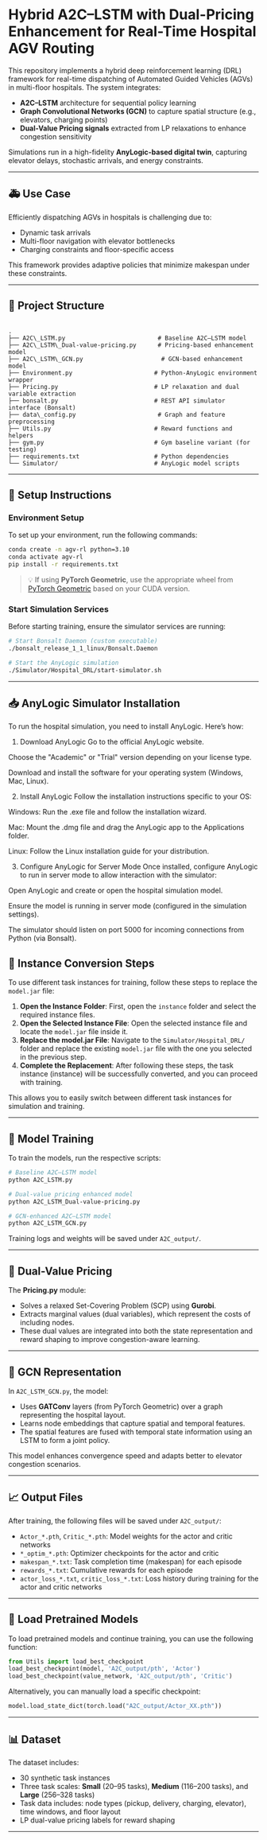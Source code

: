 # Hybrid A2C–LSTM with Dual-Pricing Enhancement for Real-Time Hospital AGV Routing

This repository implements a hybrid deep reinforcement learning (DRL) framework for real-time dispatching of Automated Guided Vehicles (AGVs) in multi-floor hospitals. The system integrates:

- **A2C–LSTM** architecture for sequential policy learning
- **Graph Convolutional Networks (GCN)** to capture spatial structure (e.g., elevators, charging points)
- **Dual-Value Pricing signals** extracted from LP relaxations to enhance congestion sensitivity

Simulations run in a high-fidelity **AnyLogic-based digital twin**, capturing elevator delays, stochastic arrivals, and energy constraints.

---

## 🚑 Use Case

Efficiently dispatching AGVs in hospitals is challenging due to:
- Dynamic task arrivals
- Multi-floor navigation with elevator bottlenecks
- Charging constraints and floor-specific access

This framework provides adaptive policies that minimize makespan under these constraints.

---

## 📁 Project Structure

```

.
├── A2C\_LSTM.py                          # Baseline A2C–LSTM model
├── A2C\_LSTM\_Dual-value-pricing.py      # Pricing-based enhancement model
├── A2C\_LSTM\_GCN.py                      # GCN-based enhancement model
├── Environment.py                       # Python-AnyLogic environment wrapper
├── Pricing.py                           # LP relaxation and dual variable extraction
├── bonsalt.py                           # REST API simulator interface (Bonsalt)
├── data\_config.py                       # Graph and feature preprocessing
├── Utils.py                             # Reward functions and helpers
├── gym.py                               # Gym baseline variant (for testing)
├── requirements.txt                     # Python dependencies
└── Simulator/                           # AnyLogic model scripts

````

---

## 🔧 Setup Instructions

### Environment Setup

To set up your environment, run the following commands:

```bash
conda create -n agv-rl python=3.10
conda activate agv-rl
pip install -r requirements.txt
````

> 💡 If using **PyTorch Geometric**, use the appropriate wheel from [PyTorch Geometric](https://pytorch-geometric.com/) based on your CUDA version.

### Start Simulation Services

Before starting training, ensure the simulator services are running:

```bash
# Start Bonsalt Daemon (custom executable)
./bonsalt_release_1_1_linux/Bonsalt.Daemon

# Start the AnyLogic simulation
./Simulator/Hospital_DRL/start-simulator.sh
```

---

## 📥 AnyLogic Simulator Installation
To run the hospital simulation, you need to install AnyLogic. Here’s how:

1. Download AnyLogic
Go to the official AnyLogic website.

Choose the "Academic" or "Trial" version depending on your license type.

Download and install the software for your operating system (Windows, Mac, Linux).

2. Install AnyLogic
Follow the installation instructions specific to your OS:

Windows: Run the .exe file and follow the installation wizard.

Mac: Mount the .dmg file and drag the AnyLogic app to the Applications folder.

Linux: Follow the Linux installation guide for your distribution.

3. Configure AnyLogic for Server Mode
Once installed, configure AnyLogic to run in server mode to allow interaction with the simulator:

Open AnyLogic and create or open the hospital simulation model.

Ensure the model is running in server mode (configured in the simulation settings).

The simulator should listen on port 5000 for incoming connections from Python (via Bonsalt).


## 🧳 Instance Conversion Steps

To use different task instances for training, follow these steps to replace the `model.jar` file:

1. **Open the Instance Folder**: First, open the `instance` folder and select the required instance files.
2. **Open the Selected Instance File**: Open the selected instance file and locate the `model.jar` file inside it.
3. **Replace the model.jar File**: Navigate to the `Simulator/Hospital_DRL/` folder and replace the existing `model.jar` file with the one you selected in the previous step.
4. **Complete the Replacement**: After following these steps, the task instance (instance) will be successfully converted, and you can proceed with training.

This allows you to easily switch between different task instances for simulation and training.

---

## 🧠 Model Training

To train the models, run the respective scripts:

```bash
# Baseline A2C–LSTM model
python A2C_LSTM.py

# Dual-value pricing enhanced model
python A2C_LSTM_Dual-value-pricing.py

# GCN-enhanced A2C–LSTM model
python A2C_LSTM_GCN.py
```

Training logs and weights will be saved under `A2C_output/`.

---

## 🧮 Dual-Value Pricing

The **Pricing.py** module:

* Solves a relaxed Set-Covering Problem (SCP) using **Gurobi**.
* Extracts marginal values (dual variables), which represent the costs of including nodes.
* These dual values are integrated into both the state representation and reward shaping to improve congestion-aware learning.

---

## 🧬 GCN Representation

In `A2C_LSTM_GCN.py`, the model:

* Uses **GATConv** layers (from PyTorch Geometric) over a graph representing the hospital layout.
* Learns node embeddings that capture spatial and temporal features.
* The spatial features are fused with temporal state information using an LSTM to form a joint policy.

This model enhances convergence speed and adapts better to elevator congestion scenarios.

---

## 📈 Output Files

After training, the following files will be saved under `A2C_output/`:

* `Actor_*.pth`, `Critic_*.pth`: Model weights for the actor and critic networks
* `*_optim_*.pth`: Optimizer checkpoints for the actor and critic
* `makespan_*.txt`: Task completion time (makespan) for each episode
* `rewards_*.txt`: Cumulative rewards for each episode
* `actor_loss_*.txt`, `critic_loss_*.txt`: Loss history during training for the actor and critic networks

---

## 🔄 Load Pretrained Models

To load pretrained models and continue training, you can use the following function:

```python
from Utils import load_best_checkpoint
load_best_checkpoint(model, 'A2C_output/pth', 'Actor')
load_best_checkpoint(value_network, 'A2C_output/pth', 'Critic')
```

Alternatively, you can manually load a specific checkpoint:

```python
model.load_state_dict(torch.load("A2C_output/Actor_XX.pth"))
```

---

## 📊 Dataset

The dataset includes:

* 30 synthetic task instances
* Three task scales: **Small** (20–95 tasks), **Medium** (116–200 tasks), and **Large** (256–328 tasks)
* Task data includes: node types (pickup, delivery, charging, elevator), time windows, and floor layout
* LP dual-value pricing labels for reward shaping

---
